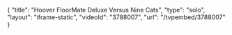 {
    "title": "Hoover FloorMate Deluxe Versus Nine Cats",
    "type": "solo",
    "layout": "iframe-static",
    "videoId": "3788007",
    "url": "\/tvpembed\/3788007"
}